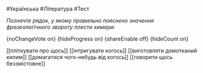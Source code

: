 #Українська #Література #Тест

*Позначте рядок, у якому правильно пояснено значення фразеологічного звороту плести химери:*

{noChangeVote on}
{hideProgress on}
{shareEnable off}
{hideCount on}

[[пліткувати про щось]]
[[інтригувати когось]]
[[виготовляти домотканий килим]]
[[домагатися чого-небудь від когось]]
[[говорити щось беззмістовне]]
